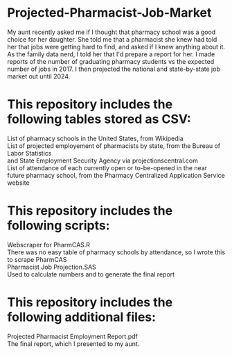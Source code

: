 # Projected-Pharmacist-Job-Market
My aunt recently asked me if I thought that pharmacy school was a good choice for her daughter. She told me that a pharmacist she knew had told her that jobs were getting hard to find, and asked if I knew anything about it. As the family data nerd, I told her that I'd prepare a report for her.
I made reports of the number of graduating pharmacy students vs the expected number of jobs in 2017.
I then projected the national and state-by-state job market out until 2024. 


# This repository includes the following tables stored as CSV:

List of pharmacy schools in the United States, from Wikipedia  
List of projected employement of pharmacists by state, from the Bureau of Labor Statistics  
        and State Employment Security Agency via projectionscentral.com  
List of attendance of each currently open or to-be-opened in the near future pharmacy school, from the Pharmacy Centralized                         Application Service website  


# This repository includes the following scripts:  

Webscraper for PharmCAS.R  
        There was no easy table of pharmacy schools by attendance, so I wrote this to scrape PharmCAS  
Pharmacist Job Projection.SAS  
        Used to calculate numbers and to generate the final report  
    
    
# This repository includes the following additional files:  

Projected Pharmacist Employment Report.pdf  
        The final report, which I presented to my aunt.   
